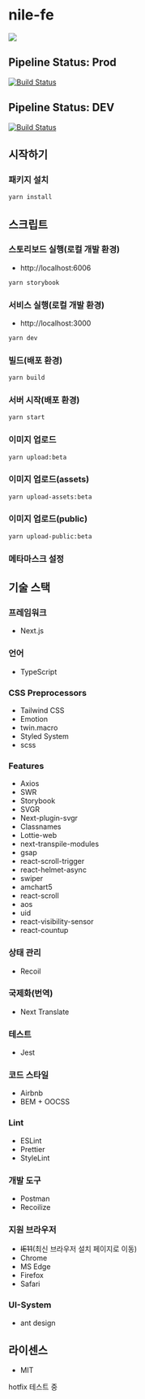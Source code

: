 # nile-fe

![](https://img.shields.io/npm/types/typescript)

## Pipeline Status: Prod
[![Build Status](https://dev.azure.com/wm-nile/nile-fe/_apis/build/status/nile-fe-markup-prod?branchName=main)](https://dev.azure.com/wm-nile/nile-fe/_build/latest?definitionId=17&branchName=main)

## Pipeline Status: DEV
[![Build Status](https://dev.azure.com/wm-nile/nile-fe/_apis/build/status/nile-fe-markup-dev?branchName=develop)](https://dev.azure.com/wm-nile/nile-fe/_build/latest?definitionId=16&branchName=develop)

## 시작하기

### 패키지 설치

```bash
yarn install
```

## 스크립트

### 스토리보드 실행(로컬 개발 환경)

- http://localhost:6006

```bash
yarn storybook
```

### 서비스 실행(로컬 개발 환경)

- http://localhost:3000

```bash
yarn dev
```

### 빌드(배포 환경)

```bash
yarn build
```

### 서버 시작(배포 환경)

```bash
yarn start
```

### 이미지 업로드
```bash
yarn upload:beta
```

### 이미지 업로드(assets)
```bash
yarn upload-assets:beta
```

### 이미지 업로드(public)
```bash
yarn upload-public:beta
```

### 메타마스크 설정

## 기술 스택

### 프레임워크

- Next.js

### 언어

- TypeScript

### CSS Preprocessors

- Tailwind CSS
- Emotion
- twin.macro
- Styled System
- scss

### Features

- Axios
- SWR
- Storybook
- SVGR
- Next-plugin-svgr
- Classnames
- Lottie-web
- next-transpile-modules
- gsap
- react-scroll-trigger
- react-helmet-async
- swiper
- amchart5
- react-scroll
- aos
- uid
- react-visibility-sensor
- react-countup

### 상태 관리

- Recoil

### 국제화(번역)

- Next Translate

### 테스트

- Jest

### 코드 스타일

- Airbnb
- BEM + OOCSS

### Lint

- ESLint
- Prettier
- StyleLint

### 개발 도구

- Postman
- Recoilize

### 지원 브라우저

- ~~IE11~~(최신 브라우저 설치 페이지로 이동)
- Chrome
- MS Edge
- Firefox
- Safari

### UI-System

- ant design

## 라이센스

- MIT



hotfix 테스트 중
